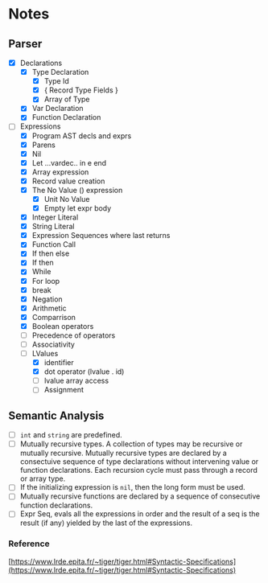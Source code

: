 # Notes

## Parser

- [x] Declarations
  - [x] Type Declaration
      - [x] Type Id
      - [x] { Record Type Fields }
      - [x] Array of Type
  - [x] Var Declaration
  - [x] Function Declaration

- [ ] Expressions
  - [x] Program AST decls and exprs
  - [x] Parens
  - [x] Nil
  - [x] Let ...vardec.. in e end
  - [x] Array expression
  - [x] Record value creation
  - [x] The No Value () expression
    - [x] Unit No Value
    - [x] Empty let expr body
  - [x] Integer Literal
  - [x] String Literal
  - [x] Expression Sequences where last returns
  - [x] Function Call
  - [x] If then else
  - [x] If then
  - [x] While
  - [x] For loop
  - [x] break
  - [x] Negation
  - [x] Arithmetic
  - [x] Comparrison
  - [x] Boolean operators
  - [ ] Precedence of operators
  - [ ] Associativity
  - [ ] LValues
    - [x] identifier
    - [x] dot operator (lvalue . id)
    - [ ] lvalue array access
    - [ ] Assignment

## Semantic Analysis

- [ ] `int` and `string` are predefined.
- [ ] Mutually recursive types. A collection of types may be recursive or mutually recursive. Mutually recursive types are declared by a consectuive sequence of type declarations without intervening value or function declarations. Each recursion cycle must pass through a record or array type.
- [ ] If the initializing expression is `nil`, then the long form must be used.
- [ ] Mutually recursive functions are declared by a sequence of consecutive function declarations.
- [ ] Expr Seq, evals all the expressions in order and the result of a seq is the result (if any) yielded by the last of the expressions.

### Reference

[https://www.lrde.epita.fr/~tiger/tiger.html#Syntactic-Specifications](https://www.lrde.epita.fr/~tiger/tiger.html#Syntactic-Specifications)
